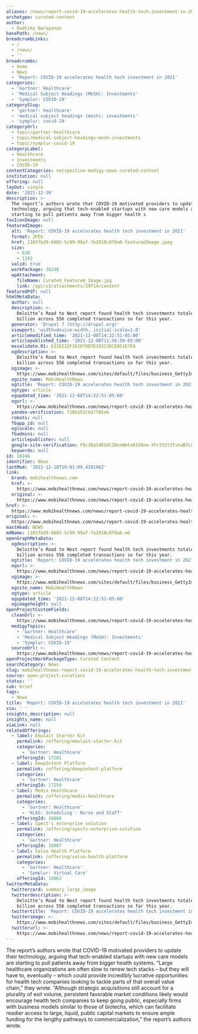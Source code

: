 ```yaml
---
aliases: /news/report-covid-19-accelerates-health-tech-investment-in-2021
archetype: curated-content
author:
  - Radhika Narayanan
basePath: /news/
breadcrumbLinks:
  - /
  - /news/
  - ''
breadcrumbs:
  - Home
  - News
  - 'Report: COVID-19 accelerates health tech investment in 2021'
categories:
  - 'Gartner: Healthcare'
  - 'Medical Subject Headings (MeSH): Investments'
  - 'Symplur: COVID-19'
categorySlug:
  - 'gartner: healthcare'
  - 'medical subject headings (mesh): investments'
  - 'symplur: covid-19'
categoryUrl:
  - topic/gartner-healthcare
  - topic/medical-subject-headings-mesh-investments
  - topic/symplur-covid-19
categoryLabel:
  - Healthcare
  - Investments
  - COVID-19
contentCategories: netspective-medigy-news-curated-content
institution: null
offering: null
layOut: single
date: '2021-12-10'
description: >-
  The report’s authors wrote that COVID-19 motivated providers to update their
  technology, arguing that tech-enabled startups with new care models are
  starting to pull patients away from bigger health s
favIconImage: null
featuredImage:
  alt: 'Report: COVID-19 accelerates health tech investment in 2021'
  format: JPEG
  href: 1103fbd9-6605-5c99-99af-7e2918c8f0a6-featuredImage.jpeg
  size:
    - 630
    - 1192
  valid: true
  workPackage: 10246
  wpAttachment:
    fileName: Curated_Featured_Image.jpg
    link: /api/v3/attachments/19714/content
featuredPdf: null
htmlMetaData:
  author: null
  description: >-
    Deloitte’s Road to Next report found health tech investments totaled $23.8
    billion across 556 completed transactions so far this year.
  generator: 'Drupal 7 (http://drupal.org)'
  viewport: 'width=device-width, initial-scale=1.0'
  articlemodified_time: '2021-12-08T14:22:51-05:00'
  articlepublished_time: '2021-12-08T11:56:59-05:00'
  msvalidate.01: E23E222F362070D7E155C1DCE851E7E9
  ogdescription: >-
    Deloitte’s Road to Next report found health tech investments totaled $23.8
    billion across 556 completed transactions so far this year.
  ogimage: >-
    https://www.mobihealthnews.com/sites/default/files/business_GettyImages-1157945299_4.jpg
  ogsite_name: MobiHealthNews
  ogtitle: 'Report: COVID-19 accelerates health tech investment in 2021'
  ogtype: article
  ogupdated_time: '2021-12-08T14:22:51-05:00'
  ogurl: >-
    https://www.mobihealthnews.com/news/report-covid-19-accelerates-health-tech-investment-2021
  yandex-verification: f18b253cb47f85eb
  robots: null
  fbapp_id: null
  oglocale: null
  fbadmins: null
  articlepublisher: null
  google-site-verification: F0c38at4EUXC1BvxWmtxK1X8nm-XFctV2t3TvhaB7L8
  keywords: null
id: 10246
identifier: News
lastMod: '2021-12-10T19:01:09.420196Z'
link:
  brand: mobihealthnews.com
  href: >-
    https://www.mobihealthnews.com/news/report-covid-19-accelerates-health-tech-investment-2021
  original: >-
    https://www.mobihealthnews.com/news/report-covid-19-accelerates-health-tech-investment-2021
href: >-
  https://www.mobihealthnews.com/news/report-covid-19-accelerates-health-tech-investment-2021
original: >-
  https://www.mobihealthnews.com/news/report-covid-19-accelerates-health-tech-investment-2021
mastHead: NEWS
mdName: 1103fbd9-6605-5c99-99af-7e2918c8f0a6.md
openGraphMetaData:
  ogdescription: >-
    Deloitte’s Road to Next report found health tech investments totaled $23.8
    billion across 556 completed transactions so far this year.
  ogtitle: 'Report: COVID-19 accelerates health tech investment in 2021'
  ogurl: >-
    https://www.mobihealthnews.com/news/report-covid-19-accelerates-health-tech-investment-2021
  ogimage: >-
    https://www.mobihealthnews.com/sites/default/files/business_GettyImages-1157945299_4.jpg
  ogsite_name: MobiHealthNews
  ogtype: article
  ogupdated_time: '2021-12-08T14:22:51-05:00'
  ogimageheight: null
openProjectCustomFields:
  cleanUrl: >-
    https://www.mobihealthnews.com/news/report-covid-19-accelerates-health-tech-investment-2021
  medigyTopics:
    - 'Gartner: Healthcare'
    - 'Medical Subject Headings (MeSH): Investments'
    - 'Symplur: COVID-19'
  sourceUrl: >-
    https://www.mobihealthnews.com/news/report-covid-19-accelerates-health-tech-investment-2021
openProjectWorkPackageType: Curated Content
searchCategory: News
slug: mobihealthnews-report-covid-19-accelerates-health-tech-investment-in-2021
source: open-project-curations
status: ''
sub: brief
tags:
  - News
title: 'Report: COVID-19 accelerates health tech investment in 2021'
via: ' '
insights_description: null
insights_name: null
viaLink: null
relatedOfferings:
  - label: Emulait Starter Kit
    permalink: /offering/emulait-starter-kit
    categories:
      - 'Gartner: Healthcare'
    offeringId: 17281
  - label: DeepIntent Platform
    permalink: /offering/deepintent-platform
    categories:
      - 'Gartner: Healthcare'
    offeringId: 17259
  - label: Medix Healthcare
    permalink: /offering/medix-healthcare
    categories:
      - 'Gartner: Healthcare'
      - 'KLAS: Scheduling - Nurse and Staff'
    offeringId: 16888
  - label: Spect's enterprise solution
    permalink: /offering/spects-enterprise-solution
    categories:
      - 'Gartner: Healthcare'
    offeringId: 16087
  - label: Salvo Health Platform
    permalink: /offering/salvo-health-platform
    categories:
      - 'Gartner: Healthcare'
      - 'Symplur: Virtual Care'
    offeringId: 16063
twitterMetaData:
  twittercard: summary_large_image
  twitterdescription: >-
    Deloitte’s Road to Next report found health tech investments totaled $23.8
    billion across 556 completed transactions so far this year.
  twittertitle: 'Report: COVID-19 accelerates health tech investment in 2021'
  twitterimage: >-
    https://www.mobihealthnews.com/sites/default/files/business_GettyImages-1157945299_4.jpg
  twitterurl: >-
    https://www.mobihealthnews.com/news/report-covid-19-accelerates-health-tech-investment-2021
---
```

<p>The report’s authors wrote that COVID-19 motivated providers to update their technology, arguing that tech-enabled startups with new care models are starting to pull patients away from bigger health systems.
“Large healthcare organizations are often slow to renew tech stacks – but they will have to, eventually – which could provide incredibly lucrative opportunities for health tech companies looking to tackle parts of that overall value chain,” they wrote.
“Although strategic acquisitions still account for a plurality of exit volume, persistent favorable market conditions likely would encourage health tech companies to keep going public, especially firms with business models similar to those of biotechs, which can facilitate readier access to large, liquid, public capital markets to ensure ample funding for the lengthy pathways to commercialization,” the report’s authors wrote.</p>